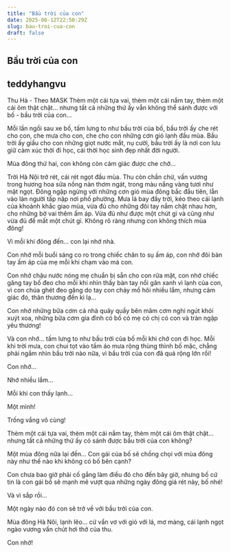 ```yaml
---
title: "Bầu trời của con"
date: 2025-06-12T22:50:29Z
slug: bau-troi-cua-con
draft: false
---
```


## Bầu trời của con

## teddyhangvu

Thu Hà - Theo MASK
Thèm một cái tựa vai, thèm một cái nắm tay, thèm một cái ôm thật chặt... nhưng tất cả những thứ ấy vẫn không thể sánh được với bố - bầu trời của con...

Mỗi lần ngồi sau xe bố, tấm lưng to như bầu trời của bố, bầu trời ấy che rét cho con, che mưa cho con, che cho con những cơn gió lạnh đầu mùa. Bầu trời ấy giấu cho con những giọt nước mắt, nụ cười, bầu trời ấy là nơi con lưu giữ cảm xúc thời đi học, cái thời học sinh đẹp nhất đời người.
 
Mùa đông thứ hai, con không còn cảm giác được che chở...
 
Trời Hà Nội trở rét, cái rét ngọt đầu mùa. Thu còn chần chừ, vấn vương trong hương hoa sữa nồng nàn thơm ngát, trong màu nắng vàng tươi như mật ngọt. Đông ngập ngừng với những cơn gió mùa đông bắc đầu tiên, lẫn vào làn người tấp nập nơi phố phường. Mưa lá bay đầy trời, kéo theo cái lạnh của khoảnh khắc giao mùa, vừa đủ cho những đôi tay nắm chặt nhau hơn, cho những bờ vai thêm ấm áp. Vừa đủ như được một chút gì và cũng như vừa đủ để mất một chút gì. Không rõ ràng nhưng con không thích mùa đông!
 
 Vì mỗi khi đông đến... con lại nhớ nhà.
 
Con nhớ mỗi buổi sáng co ro trong chiếc chăn to sụ ấm áp, con nhớ đôi bàn tay ấm áp của mẹ mỗi khi chạm vào má con.
 
 Con nhớ chậu nước nóng mẹ chuẩn bị sẵn cho con rửa mặt, con nhớ chiếc găng tay bố đeo cho mỗi khi nhìn thấy bàn tay nổi gân xanh vì lạnh của con, vì con chúa ghét đeo găng do tay con chảy mồ hôi nhiều lắm, nhưng cảm giác đó, thân thương đến kì lạ... 
 
Con nhớ những bữa cơm cả nhà quây quầy bên mâm cơm nghi ngút khói xuýt xoa, những bữa cơm gia đình có bố có mẹ có chị có con và tràn ngập yêu thương!
 
Và con nhớ... tấm lưng to như bầu trời của bố mỗi khi chở con đi học. Mỗi khi trời mưa, con chui tọt vào tấm áo mưa rộng thùng thình bố mặc, chẳng phải ngắm nhìn bầu trời nào nữa, vì bầu trời của con đã quá rộng lớn rồi!
 
Con nhớ... 
 
Nhớ nhiều lắm... 
 
Mỗi khi con thấy lạnh... 
 
Một mình! 
 
Trống vắng vô cùng!
 
 Thèm một cái tựa vai, thèm một cái nắm tay, thèm một cái ôm thật chặt... nhưng tất cả những thứ ấy có sánh được bầu trời của con không?
 

 
Một mùa đông nữa lại đến... Con gái của bố sẽ chống chọi với mùa đông này như thế nào khi không có bố bên cạnh?
 
Con chưa bao giờ phải cố gắng làm điều đó cho đến bây giờ, nhưng bố cứ tin là con gái bố sẽ mạnh mẽ vượt qua những ngày đông giá rét này, bố nhé! 
 
Và vì sắp rồi...
 
Một ngày nào đó con sẽ trở về với bầu trời của con.
 
Mùa đông Hà Nôi, lạnh lẽo... cứ vẩn vơ với gió với lá, mơ màng, cái lạnh ngọt ngào vương vấn chút hơi thở của thu.
 
Con nhớ!